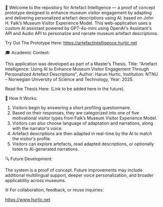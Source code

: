 📱 Welcome to the repository for Artefact Intelligence — a proof of concept prototype designed to enhance museum visitor engagement by adapting and delivering personalized artefact descriptions using AI, based on John H. Falk’s Museum Visitor Experience Model. This web-application uses a custom AI assistant powered by GPT-4o-mini using OpenAI's Assistant's API and Audio API to personalize and narrate museum artefact descriptions.

Try Out The Prototype Here: https://artefactintelligence.hurtic.net


🎓 Academic Context:

This application was developed as part of a Master’s Thesis. Title: "Artefact Intelligence: Using AI to Enhance Museum Visitor Engagement Through Personalized Artefact Descriptions", Author: Harun Hurtic, Institution: NTNU – Norwegian University of Science and Technology, Year: 2025.

Read the Thesis Here: (Link to be added here in the future).


🧠 How It Works:

1. Visitors begin by answering a short profiling questionnaire. 
2. Based on their responses, they are categorized into one of five motivational visitor types from Falk’s Museum Visitor Experience Model.
3. Visitors can also choose language of adaptation and narrations, along with the narrator's voice.
4. Artefact descriptions are then adapted in real-time by the AI to match the visitor's profile.
5. Visitors can explore artefacts, read adapted descriptions, or optionally listen to AI-generated narrations.

🔍 Future Development:

The system is a proof of concept. Future improvements may include additional multilingual support, deeper voice personalization, and broader applicability across museums.

🌐 For collaboration, feedback, or reuse inquiries:

https://www.hurtic.net

